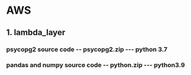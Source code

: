 # AWS
## 1. lambda_layer
### psycopg2 source code -- psycopg2.zip   --- python 3.7
### pandas and numpy source code -- python.zip   --- python3.9

